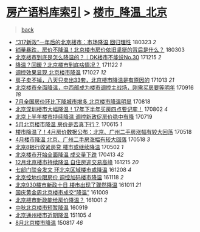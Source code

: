 [房产语料库索引](../../README.md)  > [楼市_降温_北京](楼市_降温_北京.md)
====
> [back](../README.md)

- [“317新政”一年后的北京楼市：市场降温 回归理性](http://jkwz.applinzi.com/ittc/7083681453550601223.html#%E2%80%9C317%E6%96%B0%E6%94%BF%E2%80%9D%E4%B8%80%E5%B9%B4%E5%90%8E%E7%9A%84%E5%8C%97%E4%BA%AC%E6%A5%BC%E5%B8%82%EF%BC%9A%E5%B8%82%E5%9C%BA%E9%99%8D%E6%B8%A9+%E5%9B%9E%E5%BD%92%E7%90%86%E6%80%A7) 180323 *2* 
- [销量暴跌，房价不降温！北京楼市房价依旧坚挺的背后是什么？](http://jkwz.applinzi.com/ittc/7076192475326972939.html#%E9%94%80%E9%87%8F%E6%9A%B4%E8%B7%8C%EF%BC%8C%E6%88%BF%E4%BB%B7%E4%B8%8D%E9%99%8D%E6%B8%A9%EF%BC%81%E5%8C%97%E4%BA%AC%E6%A5%BC%E5%B8%82%E6%88%BF%E4%BB%B7%E4%BE%9D%E6%97%A7%E5%9D%9A%E6%8C%BA%E7%9A%84%E8%83%8C%E5%90%8E%E6%98%AF%E4%BB%80%E4%B9%88%EF%BC%9F) 180303  
- [北京楼市到底是怎么降温的？︱DK楼市不能说No.30](http://jkwz.applinzi.com/ittc/7047315770793542672.html#%E5%8C%97%E4%BA%AC%E6%A5%BC%E5%B8%82%E5%88%B0%E5%BA%95%E6%98%AF%E6%80%8E%E4%B9%88%E9%99%8D%E6%B8%A9%E7%9A%84%EF%BC%9F%EF%B8%B1DK%E6%A5%BC%E5%B8%82%E4%B8%8D%E8%83%BD%E8%AF%B4No.30) 171215 *2* 
- [降温？回暖？北京楼市到底啥情况？](http://jkwz.applinzi.com/ittc/7038758776436425744.html#%E9%99%8D%E6%B8%A9%EF%BC%9F%E5%9B%9E%E6%9A%96%EF%BC%9F%E5%8C%97%E4%BA%AC%E6%A5%BC%E5%B8%82%E5%88%B0%E5%BA%95%E5%95%A5%E6%83%85%E5%86%B5%EF%BC%9F) 171122 *1* 
- [调控效果显现 北京楼市降温](http://jkwz.applinzi.com/ittc/7029035339430233104.html#%E8%B0%83%E6%8E%A7%E6%95%88%E6%9E%9C%E6%98%BE%E7%8E%B0+%E5%8C%97%E4%BA%AC%E6%A5%BC%E5%B8%82%E9%99%8D%E6%B8%A9) 171027 *12* 
- [房子卖不掉，八天只卖出33套，北京楼市降温是有原因的](http://jkwz.applinzi.com/ittc/7023874392524850192.html#%E6%88%BF%E5%AD%90%E5%8D%96%E4%B8%8D%E6%8E%89%EF%BC%8C%E5%85%AB%E5%A4%A9%E5%8F%AA%E5%8D%96%E5%87%BA33%E5%A5%97%EF%BC%8C%E5%8C%97%E4%BA%AC%E6%A5%BC%E5%B8%82%E9%99%8D%E6%B8%A9%E6%98%AF%E6%9C%89%E5%8E%9F%E5%9B%A0%E7%9A%84) 171013 *21* 
- [北京楼市全面降温，中西部成为楼市调控主战场，刚需买房要等明年](http://jkwz.applinzi.com/ittc/7013867203156509713.html#%E5%8C%97%E4%BA%AC%E6%A5%BC%E5%B8%82%E5%85%A8%E9%9D%A2%E9%99%8D%E6%B8%A9%EF%BC%8C%E4%B8%AD%E8%A5%BF%E9%83%A8%E6%88%90%E4%B8%BA%E6%A5%BC%E5%B8%82%E8%B0%83%E6%8E%A7%E4%B8%BB%E6%88%98%E5%9C%BA%EF%BC%8C%E5%88%9A%E9%9C%80%E4%B9%B0%E6%88%BF%E8%A6%81%E7%AD%89%E6%98%8E%E5%B9%B4) 170916 *18* 
- [7月全国房价环比下降城市增多 北京楼市降温明显](http://jkwz.applinzi.com/ittc/7003175269425480720.html#7%E6%9C%88%E5%85%A8%E5%9B%BD%E6%88%BF%E4%BB%B7%E7%8E%AF%E6%AF%94%E4%B8%8B%E9%99%8D%E5%9F%8E%E5%B8%82%E5%A2%9E%E5%A4%9A+%E5%8C%97%E4%BA%AC%E6%A5%BC%E5%B8%82%E9%99%8D%E6%B8%A9%E6%98%8E%E6%98%BE) 170818  
- [北京深圳楼市大幅降温！17年下半年买房四点要记牢！](http://jkwz.applinzi.com/ittc/6997267991103013904.html#%E5%8C%97%E4%BA%AC%E6%B7%B1%E5%9C%B3%E6%A5%BC%E5%B8%82%E5%A4%A7%E5%B9%85%E9%99%8D%E6%B8%A9%EF%BC%8117%E5%B9%B4%E4%B8%8B%E5%8D%8A%E5%B9%B4%E4%B9%B0%E6%88%BF%E5%9B%9B%E7%82%B9%E8%A6%81%E8%AE%B0%E7%89%A2%EF%BC%81) 170802 *4* 
- [北京上半年楼市持续降温 调控新政促房价稳中有降](http://jkwz.applinzi.com/ittc/6992084939385078801.html#%E5%8C%97%E4%BA%AC%E4%B8%8A%E5%8D%8A%E5%B9%B4%E6%A5%BC%E5%B8%82%E6%8C%81%E7%BB%AD%E9%99%8D%E6%B8%A9+%E8%B0%83%E6%8E%A7%E6%96%B0%E6%94%BF%E4%BF%83%E6%88%BF%E4%BB%B7%E7%A8%B3%E4%B8%AD%E6%9C%89%E9%99%8D) 170719  
- [5月北京楼市降温 房价是否真下行？](http://jkwz.applinzi.com/ittc/6979457307803911173.html#5%E6%9C%88%E5%8C%97%E4%BA%AC%E6%A5%BC%E5%B8%82%E9%99%8D%E6%B8%A9+%E6%88%BF%E4%BB%B7%E6%98%AF%E5%90%A6%E7%9C%9F%E4%B8%8B%E8%A1%8C%EF%BC%9F) 170615 *1* 
- [楼市降温了！4月房价数据公布：北京、广州二手房涨幅有较大回落](http://jkwz.applinzi.com/ittc/6968991389319693316.html#%E6%A5%BC%E5%B8%82%E9%99%8D%E6%B8%A9%E4%BA%86%EF%BC%814%E6%9C%88%E6%88%BF%E4%BB%B7%E6%95%B0%E6%8D%AE%E5%85%AC%E5%B8%83%EF%BC%9A%E5%8C%97%E4%BA%AC%E3%80%81%E5%B9%BF%E5%B7%9E%E4%BA%8C%E6%89%8B%E6%88%BF%E6%B6%A8%E5%B9%85%E6%9C%89%E8%BE%83%E5%A4%A7%E5%9B%9E%E8%90%BD) 170518  
- [4月楼市降温 北京、广州二手房涨幅有较大回落](http://jkwz.applinzi.com/ittc/6968938120757117956.html#4%E6%9C%88%E6%A5%BC%E5%B8%82%E9%99%8D%E6%B8%A9+%E5%8C%97%E4%BA%AC%E3%80%81%E5%B9%BF%E5%B7%9E%E4%BA%8C%E6%89%8B%E6%88%BF%E6%B6%A8%E5%B9%85%E6%9C%89%E8%BE%83%E5%A4%A7%E5%9B%9E%E8%90%BD) 170518 *3* 
- [北京8银行收紧房贷 楼市或继续降温](http://jkwz.applinzi.com/ittc/6962863032580441093.html#%E5%8C%97%E4%BA%AC8%E9%93%B6%E8%A1%8C%E6%94%B6%E7%B4%A7%E6%88%BF%E8%B4%B7+%E6%A5%BC%E5%B8%82%E6%88%96%E7%BB%A7%E7%BB%AD%E9%99%8D%E6%B8%A9) 170502 *1* 
- [北京楼市开始全面降温 成交量下跌](http://jkwz.applinzi.com/ittc/6955817621164393477.html#%E5%8C%97%E4%BA%AC%E6%A5%BC%E5%B8%82%E5%BC%80%E5%A7%8B%E5%85%A8%E9%9D%A2%E9%99%8D%E6%B8%A9+%E6%88%90%E4%BA%A4%E9%87%8F%E4%B8%8B%E8%B7%8C) 170413 *42* 
- [12月北京楼市持续降温 自住房迎交易高峰](http://jkwz.applinzi.com/ittc/6911772412449653765.html#12%E6%9C%88%E5%8C%97%E4%BA%AC%E6%A5%BC%E5%B8%82%E6%8C%81%E7%BB%AD%E9%99%8D%E6%B8%A9+%E8%87%AA%E4%BD%8F%E6%88%BF%E8%BF%8E%E4%BA%A4%E6%98%93%E9%AB%98%E5%B3%B0) 161215 *20* 
- [七部门联合发文 环北京区域楼市或降温](http://jkwz.applinzi.com/ittc/6909315145955574789.html#%E4%B8%83%E9%83%A8%E9%97%A8%E8%81%94%E5%90%88%E5%8F%91%E6%96%87+%E7%8E%AF%E5%8C%97%E4%BA%AC%E5%8C%BA%E5%9F%9F%E6%A5%BC%E5%B8%82%E6%88%96%E9%99%8D%E6%B8%A9) 161208 *4* 
- [北京控地价限房价 调控加码楼市降温](http://jkwz.applinzi.com/ittc/6901766479669625861.html#%E5%8C%97%E4%BA%AC%E6%8E%A7%E5%9C%B0%E4%BB%B7%E9%99%90%E6%88%BF%E4%BB%B7+%E8%B0%83%E6%8E%A7%E5%8A%A0%E7%A0%81%E6%A5%BC%E5%B8%82%E9%99%8D%E6%B8%A9) 161118 *2* 
- [北京930楼市新政十日 楼市出现了骤然降温](http://jkwz.applinzi.com/ittc/6887688783578792964.html#%E5%8C%97%E4%BA%AC930%E6%A5%BC%E5%B8%82%E6%96%B0%E6%94%BF%E5%8D%81%E6%97%A5+%E6%A5%BC%E5%B8%82%E5%87%BA%E7%8E%B0%E4%BA%86%E9%AA%A4%E7%84%B6%E9%99%8D%E6%B8%A9) 161011 *21* 
- [国庆黄金周北京楼市成交“降温”](http://jkwz.applinzi.com/ittc/6886814704806134788.html#%E5%9B%BD%E5%BA%86%E9%BB%84%E9%87%91%E5%91%A8%E5%8C%97%E4%BA%AC%E6%A5%BC%E5%B8%82%E6%88%90%E4%BA%A4%E2%80%9C%E9%99%8D%E6%B8%A9%E2%80%9D) 161009  
- [北京楼市新政能给房价降温？](http://jkwz.applinzi.com/ittc/6883974693689754628.html#%E5%8C%97%E4%BA%AC%E6%A5%BC%E5%B8%82%E6%96%B0%E6%94%BF%E8%83%BD%E7%BB%99%E6%88%BF%E4%BB%B7%E9%99%8D%E6%B8%A9%EF%BC%9F) 161001 *2* 
- [中秋北京楼市短暂降温](http://jkwz.applinzi.com/ittc/6879469664719078405.html#%E4%B8%AD%E7%A7%8B%E5%8C%97%E4%BA%AC%E6%A5%BC%E5%B8%82%E7%9F%AD%E6%9A%82%E9%99%8D%E6%B8%A9) 160919  
- [北京通州楼市近期降温](http://jkwz.applinzi.com/ittc/6761169303223403524.html#%E5%8C%97%E4%BA%AC%E9%80%9A%E5%B7%9E%E6%A5%BC%E5%B8%82%E8%BF%91%E6%9C%9F%E9%99%8D%E6%B8%A9) 151105 *4* 
- [8月北京楼市降温](http://jkwz.applinzi.com/ittc/547650615724632239.html#8%E6%9C%88%E5%8C%97%E4%BA%AC%E6%A5%BC%E5%B8%82%E9%99%8D%E6%B8%A9) 150817 *46* 
